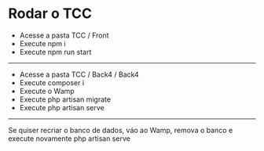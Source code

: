 # Rodar o TCC

- Acesse a pasta TCC / Front
- Execute npm i
- Execute npm run start

---

- Acesse a pasta TCC / Back4 / Back4
- Execute composer i
- Execute o Wamp
- Execute php artisan migrate
- Execute php artisan serve

---
Se quiser recriar o banco de dados, váo ao Wamp, remova o banco e execute novamente php artisan serve
